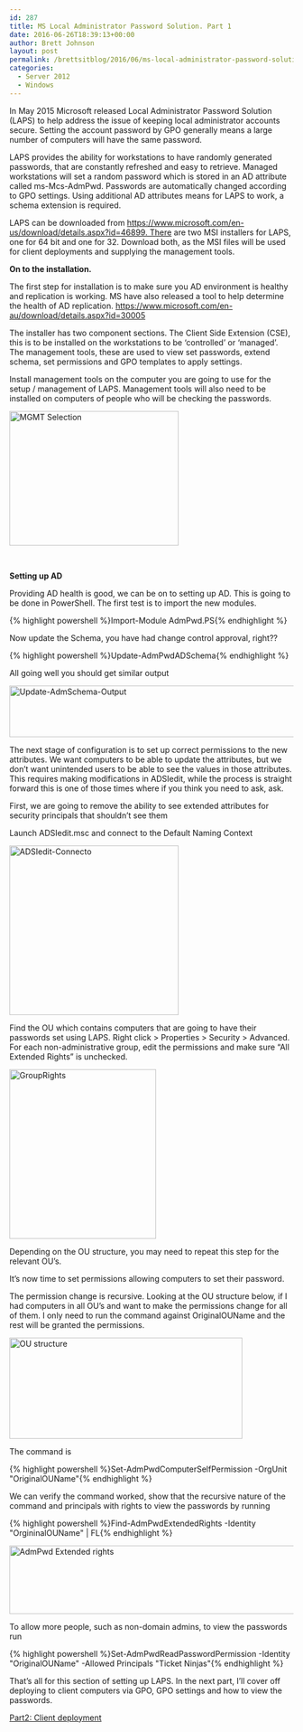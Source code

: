 ```yaml
---
id: 287
title: MS Local Administrator Password Solution. Part 1
date: 2016-06-26T18:39:13+00:00
author: Brett Johnson
layout: post
permalink: /brettsitblog/2016/06/ms-local-administrator-password-solution-part-1/
categories:
  - Server 2012
  - Windows
---
```

In May 2015 Microsoft released Local Administrator Password Solution (LAPS) to help address the issue of keeping local administrator accounts secure. Setting the account password by GPO generally means a large number of computers will have the same password.

LAPS provides the ability for workstations to have randomly generated passwords, that are constantly refreshed and easy to retrieve. Managed workstations will set a random password which is stored in an AD attribute called ms-Mcs-AdmPwd. Passwords are automatically changed according to GPO settings. Using additional AD attributes means for LAPS to work, a schema extension is required.

LAPS can be downloaded from https://www.microsoft.com/en-us/download/details.aspx?id=46899. There are two MSI installers for LAPS, one for 64 bit and one for 32. Download both, as the MSI files will be used for client deployments and supplying the management tools.

**On to the installation.**

The first step for installation is to make sure you AD environment is healthy and replication is working. MS have also released a tool to help determine the health of AD replication. https://www.microsoft.com/en-au/download/details.aspx?id=30005

The installer has two component sections. The Client Side Extension (CSE), this is to be installed on the workstations to be &#8216;controlled&#8217; or &#8216;managed&#8217;. The management tools, these are used to view set passwords, extend schema, set permissions and GPO templates to apply settings.

Install management tools on the computer you are going to use for the setup / management of LAPS. Management tools will also need to be installed on computers of people who will be checking the passwords.

[<img class="size-medium wp-image-291 alignnone" src="https://sdbrett.com/assets/images/2016/06/MGMT-Selection-300x238.png" alt="MGMT Selection" width="300" height="238" srcset="https://sdbrett.com/assets/images2016/06/MGMT-Selection-300x238.png 300w, https://sdbrett.com/assets/images2016/06/MGMT-Selection.png 507w" sizes="(max-width: 300px) 100vw, 300px" />](https://sdbrett.com/assets/images/2016/06/MGMT-Selection.png)

&nbsp;

**Setting up AD**

Providing AD health is good, we can be on to setting up AD. This is going to be done in PowerShell. The first test is to import the new modules.

{% highlight powershell %}Import-Module AdmPwd.PS{% endhighlight %}

Now update the Schema, you have had change control approval, right??

{% highlight powershell %}Update-AdmPwdADSchema{% endhighlight %}

All going well you should get similar output

[<img class="wp-image-294 alignnone" src="https://sdbrett.com/assets/images/2016/06/Update-AdmSchema-Output-300x36.png" alt="Update-AdmSchema-Output" width="758" height="91" srcset="https://sdbrett.com/assets/images2016/06/Update-AdmSchema-Output-300x36.png 300w, https://sdbrett.com/assets/images2016/06/Update-AdmSchema-Output.png 684w" sizes="(max-width: 758px) 100vw, 758px" />](https://sdbrett.com/assets/images/2016/06/Update-AdmSchema-Output.png)

The next stage of configuration is to set up correct permissions to the new attributes. We want computers to be able to update the attributes, but we don&#8217;t want unintended users to be able to see the values in those attributes. This requires making modifications in ADSIedit, while the process is straight forward this is one of those times where if you think you need to ask, ask.

First, we are going to remove the ability to see extended attributes for security principals that shouldn&#8217;t see them

Launch ADSIedit.msc and connect to the Default Naming Context

[<img class="alignnone wp-image-289 size-medium" src="https://sdbrett.com/assets/images/2016/06/ADSIedit-Connecto-300x300.png" alt="ADSIedit-Connecto" width="300" height="300" srcset="https://sdbrett.com/assets/images2016/06/ADSIedit-Connecto-300x300.png 300w, https://sdbrett.com/assets/images2016/06/ADSIedit-Connecto-150x150.png 150w, https://sdbrett.com/assets/images2016/06/ADSIedit-Connecto.png 395w" sizes="(max-width: 300px) 100vw, 300px" />](https://sdbrett.com/assets/images/2016/06/ADSIedit-Connecto.png)

Find the OU which contains computers that are going to have their passwords set using LAPS. Right click > Properties > Security > Advanced. For each non-administrative group, edit the permissions and make sure &#8220;All Extended Rights&#8221; is unchecked.

[<img class="alignnone size-medium wp-image-290" src="https://sdbrett.com/assets/images/2016/06/GroupRights-260x300.png" alt="GroupRights" width="260" height="300" srcset="https://sdbrett.com/assets/images2016/06/GroupRights-260x300.png 260w, https://sdbrett.com/assets/images2016/06/GroupRights.png 431w" sizes="(max-width: 260px) 100vw, 260px" />](https://sdbrett.com/assets/images/2016/06/GroupRights.png)

Depending on the OU structure, you may need to repeat this step for the relevant OU&#8217;s.

It&#8217;s now time to set permissions allowing computers to set their password.

The permission change is recursive. Looking at the OU structure below, if I had computers in all OU&#8217;s and want to make the permissions change for all of them. I only need to run the command against OriginalOUName and the rest will be granted the permissions.

[<img class="alignnone wp-image-292" src="https://sdbrett.com/assets/images/2016/06/OU-structure.png" alt="OU structure" width="413" height="179" />](https://sdbrett.com/assets/images/2016/06/OU-structure.png)

The command is

{% highlight powershell %}Set-AdmPwdComputerSelfPermission -OrgUnit "OriginalOUName"{% endhighlight %}

We can verify the command worked, show that the recursive nature of the command and principals with rights to view the passwords by running

{% highlight powershell %}Find-AdmPwdExtendedRights -Identity "OrgininalOUName" | FL{% endhighlight %}

[<img class="alignnone wp-image-295" src="https://sdbrett.com/assets/images/2016/06/AdmPwd-Extended-rights-300x67.png" alt="AdmPwd Extended rights" width="542" height="121" srcset="https://sdbrett.com/assets/images2016/06/AdmPwd-Extended-rights-300x67.png 300w, https://sdbrett.com/assets/images2016/06/AdmPwd-Extended-rights-768x172.png 768w, https://sdbrett.com/assets/images2016/06/AdmPwd-Extended-rights.png 840w" sizes="(max-width: 542px) 100vw, 542px" />](https://sdbrett.com/assets/images/2016/06/AdmPwd-Extended-rights.png)

To allow more people, such as non-domain admins, to view the passwords run

{% highlight powershell %}Set-AdmPwdReadPasswordPermission -Identity "OriginalOUName" -Allowed Principals "Ticket Ninjas"{% endhighlight %}

That&#8217;s all for this section of setting up LAPS. In the next part, I&#8217;ll cover off deploying to client computers via GPO, GPO settings and how to view the passwords.

[Part2: Client deployment](https://sdbrett.com/brettsitblog/2016/08/ms-local-administrator-password-solution-part-2/)
